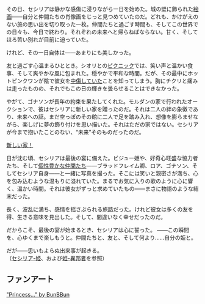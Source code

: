 <!-- title: セシリア・イマーカインド -->
<!-- status: 生存 -->

その日、セシリアは静かな感傷に浸りながら一日を始めた。城の壁に飾られた[絵画](https://www.youtube.com/live/LyufI3aiCB0?si=D5bnW1F0ITvXusf&t=751)――自分と仲間たちの肖像画をじっと見つめていたのだ。どれも、かけがえのない旅の思い出を切り取った一枚。仲間たちと過ごす時間も、そしてこの世界での日々も、今日で終わり。それぞれの未来へと帰らねばならない。甘く、そしてほろ苦い別れが目前に迫っていた。

けれど、その一日自体は――あまりにも美しかった。

友と過ごす心温まるひととき。シオリとの[ピクニック](https://www.youtube.com/watch?v=LyufI3aiCB0&t=1301s)では、笑い声と温かい食事、そして爽やかな風に包まれた。穏やかで平和な時間。だが、その最中にホットピンクワンが陰で彼女を[中傷していた](https://www.youtube.com/watch?v=LyufI3aiCB0&t=2940s)ことを知ってしまう。胸にチクリと痛みは走ったものの、それでもこの日の輝きを曇らせることはできなかった。

やがて、ゴナソンが長年の約束を果たしてくれた。モルダンの家で行われたオークションで、彼はセシリアに新しい家を贈ったのだ。それは二人の絆の象徴であり、未来への証。まだ空っぽのその館に二人で足を踏み入れ、想像を膨らませながら、楽しげに夢の飾り付けを思い描いた。それはただの家ではない。セシリアが今まで抱いたことのない、“未来”そのものだったのだ。

[新しい家！](#embed:https://www.youtube.com/live/LyufI3aiCB0?t=3272s)

日が沈む頃、セシリアは最後の宴に備えた。ビジュー姫や、好奇心旺盛な協力者たち、そして[個性豊かな仲間たち](https://www.youtube.com/watch?v=LyufI3aiCB0&t=5945s)――ブラッドフレイム卿、ロア、ゴナソン、そしてセシリア自身――と一緒に写真を撮った。そこには笑いと親密さが満ち、心を包み込むような温もりに溢れていた。まるでお気に入りの歌のように心に響く、温かい時間。それは彼女がずっと求めていたもの――まさに物語のような結末だった。

長く、波乱に満ち、感情を揺さぶられる旅路だった。けれど彼女は多くの友を得、生きる意味を見出した。そして、間違いなく幸せだったのだ。

だからこそ、最後の宴が始まるとき、セシリアは心に誓った。
――この瞬間を、心ゆくまで楽しもうと。仲間たちと、友と、そして何より……自分の姫と。

だが――思いもよらぬ出来事が起きる。  
（[セシリア-姫](#edge:cecilia-iphania)、および[姫-異邦者](#edge:iphania-outlander)を参照）

## ファンアート

["Princess..." by BunBBun](https://x.com/BunBBun1/status/1922035787824075147)

<!-- iphania -->
